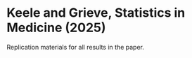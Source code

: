 # Keele and Grieve, Statistics in Medicine (2025)
Replication materials for all results in the paper.
